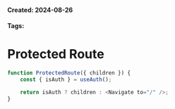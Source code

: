 #### Created: 2024-08-26
#### Tags:
# Protected Route


```jsx
function ProtectedRoute({ children }) {
	const { isAuth } = useAuth();

	return isAuth ? children : <Navigate to="/" />;
}
```




